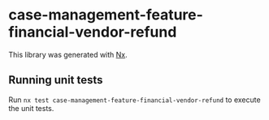 # case-management-feature-financial-vendor-refund

This library was generated with [Nx](https://nx.dev).

## Running unit tests

Run `nx test case-management-feature-financial-vendor-refund` to execute the unit tests.
